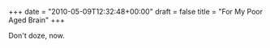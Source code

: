 +++
date = "2010-05-09T12:32:48+00:00"
draft = false
title = "For My Poor Aged Brain"
+++
<p>Don't doze, now.</p> 

